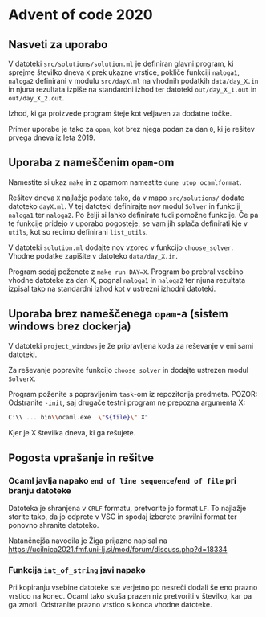 # Advent of code 2020

## Nasveti za uporabo

V datoteki `src/solutions/solution.ml` je definiran glavni program, ki sprejme številko dneva `X` prek ukazne vrstice, pokliče funkciji `naloga1`, `naloga2` definirani v modulu `src/dayX.ml` na vhodnih podatkih `data/day_X.in` in njuna rezultata izpiše na standardni izhod ter datoteki `out/day_X_1.out` in `out/day_X_2.out`.

Izhod, ki ga proizvede program šteje kot veljaven za dodatne točke.

Primer uporabe je tako za `opam`, kot brez njega podan za dan `0`, ki je rešitev prvega dneva iz leta 2019.

## Uporaba z nameščenim `opam`-om

Namestite si ukaz `make` in z opamom namestite `dune utop ocamlformat`.

Rešitev dneva `X` najlažje podate tako, da v mapo `src/solutions/` dodate datoteko `dayX.ml`. V tej datoteki definirajte nov modul `Solver` in funkciji `naloga1` ter `naloga2`. Po želji si lahko definirate tudi pomožne funkcije. Če pa te funkcije pridejo v uporabo pogosteje, se vam jih splača definirati kje v `utils`, kot so recimo definirani `list_utils`.

V datoteki `solution.ml` dodajte nov vzorec v funkcijo `choose_solver`. Vhodne podatke zapišite v datoteko `data/day_X.in`.

Program sedaj poženete z `make run DAY=X`. Program bo prebral vsebino vhodne datoteke za dan X, pognal `naloga1` in `naloga2` ter njuna rezultata izpisal tako na standardni izhod kot v ustrezni izhodni datoteki.

## Uporaba brez nameščenega `opam`-a (sistem windows brez dockerja)

V datoteki `project_windows` je že pripravljena koda za reševanje v eni sami datoteki. 

Za reševanje popravite funkcijo `choose_solver` in dodajte ustrezen modul `SolverX`.

Program poženite s popravljenim `task`-om iz repozitorija predmeta. POZOR: Odstranite `-init`, saj drugače testni program ne prepozna argumenta X:

```bash
C:\\ ... bin\\ocaml.exe  \"${file}\" X"
```

Kjer je X številka dneva, ki ga rešujete.

## Pogosta vprašanje in rešitve

### Ocaml javlja napako `end of line sequence`/`end of file` pri branju datoteke

Datoteka je shranjena v `CRLF` formatu, pretvorite jo format `LF`. To najlažje storite tako, da jo odprete v VSC in spodaj izberete pravilni format ter ponovno shranite datoteko.

Natančnejša navodila je Žiga prijazno napisal na <https://ucilnica2021.fmf.uni-lj.si/mod/forum/discuss.php?d=18334>

### Funkcija `int_of_string` javi napako

Pri kopiranju vsebine datoteke ste verjetno po nesreči dodali še eno prazno vrstico na konec. Ocaml tako skuša prazen niz pretvoriti v številko, kar pa ga zmoti. Odstranite prazno vrstico s konca vhodne datoteke.
